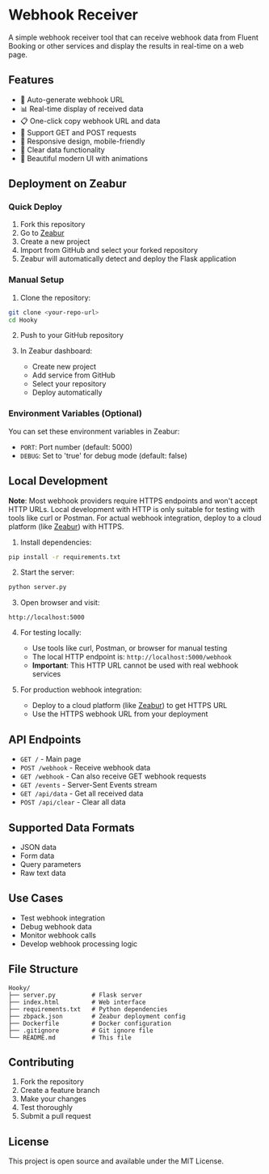 # Webhook Receiver

A simple webhook receiver tool that can receive webhook data from Fluent Booking or other services and display the results in real-time on a web page.

## Features

- 🔗 Auto-generate webhook URL
- 📊 Real-time display of received data
- 📋 One-click copy webhook URL and data
- 🔄 Support GET and POST requests
- 📱 Responsive design, mobile-friendly
- 🧹 Clear data functionality
- 🎨 Beautiful modern UI with animations

## Deployment on Zeabur

### Quick Deploy

1. Fork this repository
2. Go to [Zeabur](https://zeabur.com/referral?referralCode=stelladai1028)
3. Create a new project
4. Import from GitHub and select your forked repository
5. Zeabur will automatically detect and deploy the Flask application

### Manual Setup

1. Clone the repository:
```bash
git clone <your-repo-url>
cd Hooky
```

2. Push to your GitHub repository

3. In Zeabur dashboard:
   - Create new project
   - Add service from GitHub
   - Select your repository
   - Deploy automatically

### Environment Variables (Optional)

You can set these environment variables in Zeabur:
- `PORT`: Port number (default: 5000)
- `DEBUG`: Set to 'true' for debug mode (default: false)

## Local Development

**Note**: Most webhook providers require HTTPS endpoints and won't accept HTTP URLs. Local development with HTTP is only suitable for testing with tools like curl or Postman. For actual webhook integration, deploy to a cloud platform (like [Zeabur](https://zeabur.com/referral?referralCode=stelladai1028)) with HTTPS.

1. Install dependencies:
```bash
pip install -r requirements.txt
```

2. Start the server:
```bash
python server.py
```

3. Open browser and visit:
```
http://localhost:5000
```

4. For testing locally:
   - Use tools like curl, Postman, or browser for manual testing
   - The local HTTP endpoint is: `http://localhost:5000/webhook`
   - **Important**: This HTTP URL cannot be used with real webhook services

5. For production webhook integration:
   - Deploy to a cloud platform (like [Zeabur](https://zeabur.com/referral?referralCode=stelladai1028)) to get HTTPS URL
   - Use the HTTPS webhook URL from your deployment

## API Endpoints

- `GET /` - Main page
- `POST /webhook` - Receive webhook data
- `GET /webhook` - Can also receive GET webhook requests
- `GET /events` - Server-Sent Events stream
- `GET /api/data` - Get all received data
- `POST /api/clear` - Clear all data

## Supported Data Formats

- JSON data
- Form data
- Query parameters
- Raw text data

## Use Cases

- Test webhook integration
- Debug webhook data
- Monitor webhook calls
- Develop webhook processing logic

## File Structure

```
Hooky/
├── server.py          # Flask server
├── index.html         # Web interface
├── requirements.txt   # Python dependencies
├── zbpack.json        # Zeabur deployment config
├── Dockerfile         # Docker configuration
├── .gitignore         # Git ignore file
└── README.md          # This file
```

## Contributing

1. Fork the repository
2. Create a feature branch
3. Make your changes
4. Test thoroughly
5. Submit a pull request

## License

This project is open source and available under the MIT License.